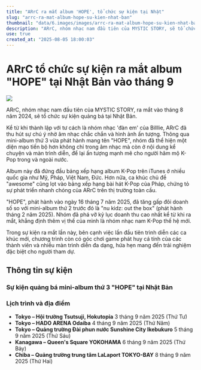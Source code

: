 ```yaml
---
title: "ARrC ra mắt album 'HOPE', tổ chức sự kiện tại Nhật"
slug: "arrc-ra-mat-album-hope-su-kien-nhat-ban"
thumbnail: "data/6.images/images/arrc-ra-mat-album-hope-su-kien-nhat-ban.webp"
description: "ARrC, nhóm nhạc nam đầu tiên của MYSTIC STORY, sẽ tổ chức chuỗi sự kiện quảng bá mini-album thứ 3 'HOPE' tại Nhật Bản vào tháng 9 năm 2025, sau khi album này đạt thành công lớn trên các bảng xếp hạng quốc tế."
use: true
created_at: "2025-08-05 18:00:03"
---
```


# ARrC tổ chức sự kiện ra mắt album "HOPE" tại Nhật Bản vào tháng 9

![](/images/20250805-00000107-kstylens-000-1-view.webp)

ARrC, nhóm nhạc nam đầu tiên của MYSTIC STORY, ra mắt vào tháng 8 năm 2024, sẽ tổ chức sự kiện quảng bá tại Nhật Bản.

Kể từ khi thành lập với tư cách là nhóm nhạc 'đàn em' của Billlie, ARrC đã thu hút sự chú ý nhờ âm nhạc chắc chắn và hình ảnh ấn tượng. Thông qua mini-album thứ 3 vừa phát hành mang tên "HOPE", nhóm đã thể hiện một diện mạo tiến bộ hơn không chỉ trong âm nhạc mà còn ở nội dung kể chuyện và màn trình diễn, để lại ấn tượng mạnh mẽ cho người hâm mộ K-Pop trong và ngoài nước.

Album này đã đứng đầu bảng xếp hạng album K-Pop trên iTunes ở nhiều quốc gia như Mỹ, Pháp, Việt Nam, Đức. Hơn nữa, ca khúc chủ đề "awesome" cũng lọt vào bảng xếp hạng bài hát K-Pop của Pháp, chứng tỏ sự phát triển nhanh chóng của ARrC trên thị trường toàn cầu.

"HOPE", phát hành vào ngày 16 tháng 7 năm 2025, đã tăng gấp đôi doanh số so với mini-album thứ 2 trước đó là "nu kidz: out the box" (phát hành tháng 2 năm 2025). Nhóm đã phá vỡ kỷ lục doanh thu cao nhất kể từ khi ra mắt, khẳng định thêm vị thế của mình là nhóm nhạc nam K-Pop thế hệ mới.

Trong sự kiện ra mắt lần này, bên cạnh việc lần đầu tiên trình diễn các ca khúc mới, chương trình còn có góc chơi game phát huy cá tính của các thành viên và nhiều màn trình diễn đa dạng, hứa hẹn mang đến trải nghiệm đặc biệt cho người tham dự.

## Thông tin sự kiện

### Sự kiện quảng bá mini-album thứ 3 "HOPE" tại Nhật Bản

### Lịch trình và địa điểm

*   **Tokyo – Hội trường Tsutsuji, Hokutopia**
    3 tháng 9 năm 2025 (Thứ Tư)
*   **Tokyo – HADO ARENA Odaiba**
    4 tháng 9 năm 2025 (Thứ Năm)
*   **Tokyo – Quảng trường Đài phun nước Sunshine City Ikebukuro**
    5 tháng 9 năm 2025 (Thứ Sáu)
*   **Kanagawa – Queen's Square YOKOHAMA**
    6 tháng 9 năm 2025 (Thứ Bảy)
*   **Chiba – Quảng trường trung tâm LaLaport TOKYO-BAY**
    8 tháng 9 năm 2025 (Thứ Hai)